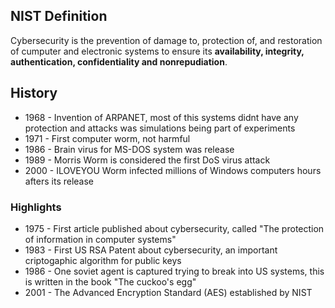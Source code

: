 ## NIST Definition

Cybersecurity is the prevention of damage to, protection of, and restoration of cumputer and electronic systems to ensure its **availability, integrity, authentication, confidentiality and nonrepudiation**.

## History

- 1968 - Invention of ARPANET, most of this systems didnt have any protection and attacks was simulations being part of experiments
- 1971 - First computer worm, not harmful
- 1986 - Brain virus for MS-DOS system was release
- 1989 - Morris Worm is considered the first DoS virus attack
- 2000 - ILOVEYOU Worm infected millions of Windows computers hours afters its release

### Highlights

- 1975 - First article published about cybersecurity, called "The protection of information in computer systems"
- 1983 - First US RSA Patent about cybersecurity, an important criptogaphic algorithm for public keys
- 1986 - One soviet agent is captured trying to break into US systems, this is written in the book "The cuckoo's egg"
- 2001 - The Advanced Encryption Standard (AES) established by NIST
